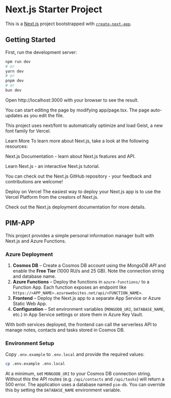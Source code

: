 <!-- HEAD
This is a [Next.js](https://nextjs.org) project bootstrapped with [`create-next-app`](https://nextjs.org/docs/app/api-reference/cli/create-next-app).

## Getting Started

First, run the development server:

```bash
npm run dev
# or
yarn dev
# or
pnpm dev
# or
bun dev
```

Open [http://localhost:3000](http://localhost:3000) with your browser to see the result.

You can start editing the page by modifying `app/page.tsx`. The page auto-updates as you edit the file.

This project uses [`next/font`](https://nextjs.org/docs/app/building-your-application/optimizing/fonts) to automatically optimize and load [Geist](https://vercel.com/font), a new font family for Vercel.

## Learn More

To learn more about Next.js, take a look at the following resources:

- [Next.js Documentation](https://nextjs.org/docs) - learn about Next.js features and API.
- [Learn Next.js](https://nextjs.org/learn) - an interactive Next.js tutorial.

You can check out [the Next.js GitHub repository](https://github.com/vercel/next.js) - your feedback and contributions are welcome!

## Deploy on Vercel

The easiest way to deploy your Next.js app is to use the [Vercel Platform](https://vercel.com/new?utm_medium=default-template&filter=next.js&utm_source=create-next-app&utm_campaign=create-next-app-readme) from the creators of Next.js.

# Check out our [Next.js deployment documentation](https://nextjs.org/docs/app/building-your-application/deploying) for more details.

# PIM-APP

e61cb67e5237cc1a1da6044d931b563ee7b99adf -->

# Next.js Starter Project

This is a [Next.js](https://nextjs.org) project bootstrapped with [`create-next-app`](https://nextjs.org/docs/app/api-reference/cli/create-next-app).

## Getting Started

First, run the development server:

```bash
npm run dev
# or
yarn dev
# or
pnpm dev
# or
bun dev
```

Open http://localhost:3000 with your browser to see the result.

You can start editing the page by modifying app/page.tsx. The page auto-updates as you edit the file.

This project uses next/font to automatically optimize and load Geist, a new font family for Vercel.

Learn More
To learn more about Next.js, take a look at the following resources:

Next.js Documentation - learn about Next.js features and API.

Learn Next.js - an interactive Next.js tutorial.

You can check out the Next.js GitHub repository - your feedback and contributions are welcome!

Deploy on Vercel
The easiest way to deploy your Next.js app is to use the Vercel Platform from the creators of Next.js.

Check out the Next.js deployment documentation for more details.

## PIM-APP

This project provides a simple personal information manager built with Next.js and Azure Functions.

### Azure Deployment

1. **Cosmos DB** – Create a Cosmos DB account using the *MongoDB API* and enable the **Free Tier** (1000 RU/s and 25&nbsp;GB). Note the connection string and database name.
2. **Azure Functions** – Deploy the functions in `azure-functions/` to a Function App. Each function exposes an endpoint like `https://<APP_NAME>.azurewebsites.net/api/<FUNCTION_NAME>`.
3. **Frontend** – Deploy the Next.js app to a separate App Service or Azure Static Web App.
4. **Configuration** – Set environment variables (`MONGODB_URI`, `DATABASE_NAME`, etc.) in App Service settings or store them in Azure Key Vault.

With both services deployed, the frontend can call the serverless API to manage notes, contacts and tasks stored in Cosmos DB.

### Environment Setup

Copy `.env.example` to `.env.local` and provide the required values:

```bash
cp .env.example .env.local
```

At a minimum, set `MONGODB_URI` to your Cosmos DB connection string. Without this the API routes (e.g. `/api/contacts` and `/api/tasks`) will return a 500 error.
The application uses a database named `pim-db`. You can override this by setting the `DATABASE_NAME` environment variable.
